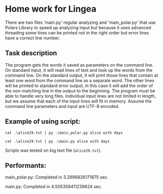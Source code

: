 # Home work for Lingea
There are two files 'main.py' regular analyzing and 'main_polar.py' that use Polars Library to speed up analyzing input but because it uses advanced threading some lines can be printed not in the right order but error lines have a correct line number.
## Task description
The program gets the words it saved as parameters on the command line. On standard input, it will read lines of text and look up the words from the command line. On the standard output, it will print those lines that contain at least one word from the command line as a separate word. The other lines will be printed to standard error output, in this case it will add the order of the non-matching line in the output to the beginning. The program must be able to handle very long files. Individual input lines are not limited in length, but we assume that each of the input lines will fit in memory. Assume the command line parameters and input are UTF-8 encoded.


## Example of using script:
```
cat .\alice29.txt | py .\main_polar.py alice with days
```
```
cat .\alice29.txt | py .\main.py alice with days
```

Scripts was tested on big text file (`alice29.txt`).

## Performants:
main_polar.py: Completed in 3.2996826171875 sec.

main.py: Completed in 4.505359411239624 sec.
